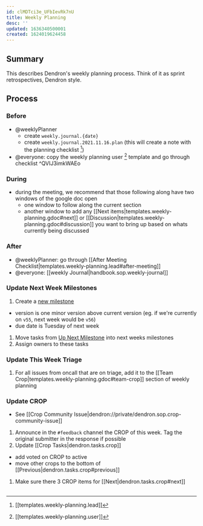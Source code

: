 ```yaml
---
id: clMDTci3e_UFbIevRk7nU
title: Weekly Planning
desc: ''
updated: 1636340500001
created: 1624019624458
---
```


## Summary

This describes Dendron's weekly planning process. Think of it as sprint retrospectives, Dendron style.

## Process

### Before
- @weeklyPlanner 
  - create `weekly.journal.{date}`
  - create `weekly.journal.2021.11.16.plan` (this will create a note with the planning checklist [^lead])
- @everyone: copy the weekly planning user [^user] template and go through checklist ^QVIJ3imkWAEo

### During
- during the meeting, we recommend that those following along have two windows of the google doc open
  - one window to follow along the current section
  - another window to add any [[Next items|templates.weekly-planning.gdoc#next]] or [[Discussion|templates.weekly-planning.gdoc#discussion]] you want to bring up based on whats currently being discussed

### After
- @weeklyPlanner: go through [[After Meeting Checklist|templates.weekly-planning.lead#after-meeting]]
- @everyone: [[weekly Journal|handbook.sop.weekly-journal]]


### Update Next Week Milestones
1. Create a [new milestone](https://github.com/dendronhq/dendron/milestones/new)
  - version is one minor version above current version (eg. if we're currently on `v55`, next week would be `v56`)
  - due date is Tuesday of next week
1. Move tasks from [Up Next Milestone](https://github.com/dendronhq/dendron/milestone/16) into next weeks milestones
1. Assign owners to these tasks

### Update This Week Triage
1. For all issues from oncall that are on triage, add it to the [[Team Crop|templates.weekly-planning.gdoc#team-crop]] section of weekly planning

### Update CROP
- See [[Crop Community Issue|dendron://private/dendron.sop.crop-community-issue]]
1. Announce in the `#feedback` channel the CROP of this week. Tag the original submitter in the response if possible
1. Update [[Crop Tasks|dendron.tasks.crop]]
  - add voted on CROP to active
  - move other crops to the bottom of [[Previous|dendron.tasks.crop#previous]]
1. Make sure there 3 CROP items for [[Next|dendron.tasks.crop#next]]

##

[^lead]: [[templates.weekly-planning.lead]]
[^user]: [[templates.weekly-planning.user]]
[^team]: [[templates.weekly-planning.team]]
[^gdoc]: [[Gdoc|templates.weekly-planning.gdoc]]
